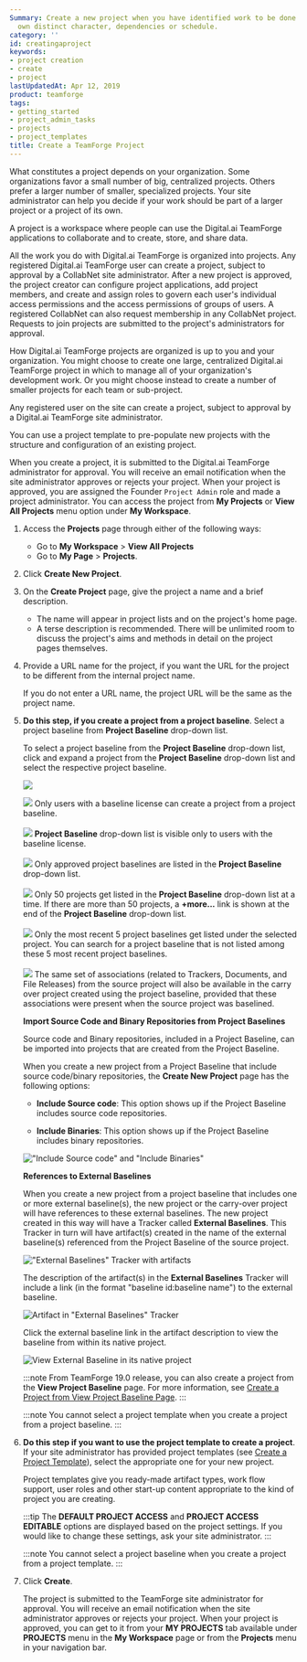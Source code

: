 ```yaml
---
Summary: Create a new project when you have identified work to be done that has its
  own distinct character, dependencies or schedule.
category: ''
id: creatingaproject
keywords:
- project creation
- create
- project
lastUpdatedAt: Apr 12, 2019
product: teamforge
tags:
- getting_started
- project_admin_tasks
- projects
- project_templates
title: Create a TeamForge Project
---
```



What constitutes a project depends on your organization. Some organizations favor a small number of big, centralized projects. Others prefer a larger number of smaller, specialized projects. Your site administrator can help you decide if your work should be part of a larger project or a project of its own.

A project is a workspace where people can use the Digital.ai TeamForge applications to collaborate and to create, store, and share data.

All the work you do with Digital.ai TeamForge is organized into projects. Any registered Digital.ai TeamForge user can create a project, subject to approval by a CollabNet site administrator. After a new project is approved, the project creator can configure project applications, add project members, and create and assign roles to govern each user's individual access permissions and the access permissions of groups of users. A registered CollabNet can also request membership in any CollabNet project. Requests to join projects are submitted to the project's administrators for approval.

How Digital.ai TeamForge projects are organized is up to you and your organization. You might choose to create one large, centralized Digital.ai TeamForge project in which to manage all of your organization's development work. Or you might choose instead to create a number of smaller projects for each team or sub-project.

Any registered user on the site can create a project, subject to approval by a Digital.ai TeamForge site administrator.

You can use a project template to pre-populate new projects with the structure and configuration of an existing project.

When you create a project, it is submitted to the Digital.ai TeamForge administrator for approval. You will receive an email notification when the site administrator approves or rejects your project. When your project is approved, you are assigned the Founder `Project Admin` role and made a project administrator. You can access the project from **My Projects** or **View All Projects** menu option under **My Workspace**.

1. Access the **Projects** page through either of the following ways:
   * Go to **My Workspace** > **View All Projects**
   * Go to **My Page** > **Projects**.
2. Click **Create New Project**.
   
3. On the **Create Project** page, give the project a name and a brief description.
   * The name will appear in project lists and on the project's home page.
   * A terse description is recommended. There will be unlimited room to discuss the project's aims and methods in detail on the project pages themselves.
4. Provide a URL name for the project, if you want the URL for the project to be different from the internal project name. 
   
   If you do not enter a URL name, the project URL will be the same as the project name.
5. **Do this step, if you create a project from a project baseline**. Select a project baseline from **Project Baseline** drop-down list.

   To select a project baseline from the **Project Baseline** drop-down list, click and expand a project from the **Project Baseline** drop-down list and select the respective project baseline. 

   ![](/docs/assets/images/select-pbl-from-createprojectpage.png)

   ![](/docs/assets/images/status-success-small.png) Only users with a baseline license can create a project from a project baseline. <br></br>
   ![](/docs/assets/images/status-success-small.png) **Project Baseline** drop-down list is visible only to users with the baseline license.<br></br>
   ![](/docs/assets/images/status-success-small.png) Only approved project baselines are listed in the **Project Baseline** drop-down list. <br></br>
   ![](/docs/assets/images/status-success-small.png) Only 50 projects get listed in the **Project Baseline** drop-down list at a time. If there are more than 50 projects, a **+more...** link is shown at the end of the **Project Baseline** drop-down list.<br></br>
   ![](/docs/assets/images/status-success-small.png) Only the most recent 5 project baselines get listed under the selected project. You can search for a project baseline that is not listed among these 5 most recent project baselines.<br></br>
   ![](/docs/assets/images/status-success-small.png) The same set of associations (related to Trackers, Documents, and File Releases) from the source project will also be available in the carry over project created using the project baseline, provided that these associations were present when the source project was baselined.

   **Import Source Code and Binary Repositories from Project Baselines**

   Source code and Binary repositories, included in a Project Baseline, can be imported into projects that are created from the Project Baseline.

   When you create a new project from a Project Baseline that include source code/binary repositories, the **Create New Project** page has the following options:

   * **Include Source code**: This option shows up if the Project Baseline includes source code repositories.

   * **Include Binaries**: This option shows up if the Project Baseline includes binary repositories.

   ![\"Include Source code\" and \"Include Binaries\"](/docs/assets/images/include_scm_binary_repos.png)
   

   **References to External Baselines**

   When you create a new project from a project baseline that includes one or more external baseline(s), the new project or the carry-over project will have references to these external baselines. The new project created in this way will have a Tracker called **External Baselines**. This Tracker in turn will have artifact(s) created in the name of the external baseline(s) referenced from the Project Baseline of the source project. 

   ![\"External Baselines\" Tracker with artifacts](/docs/assets/images/external-baseline-in-new-project.png)

   The description of the artifact(s) in the **External Baselines** Tracker will include a link (in the format "baseline id:baseline name") to the external baseline.  

   ![Artifact in \"External Baselines\" Tracker](/docs/assets/images/external-baseline-artifact.png)

   Click the external baseline link in the artifact description to view the baseline from within its native project.

   ![View External Baseline in its native project](/docs/assets/images/view-externalbaseline.png)

   :::note
   From TeamForge 19.0 release, you can also create a project from the **View Project Baseline** page. For more information, see [Create a Project from View Project Baseline Page](./BaselinePages/create-project-baseline#createprojectfromPB).
   :::

   :::note
   You cannot select a project template when you create a project from a project baseline.
   :::

1. **Do this step if you want to use the project template to create a project**. If your site administrator has provided project templates (see [Create a Project Template](./creatingaprojecttemplate)), select the appropriate one for your new project. 

   Project templates give you ready-made artifact types, work flow support, user roles and other start-up content appropriate to the kind of project you are creating.

   :::tip
   The **DEFAULT PROJECT ACCESS** and **PROJECT ACCESS EDITABLE** options are displayed based on the project settings. If you would like to change these settings, ask your site administrator.
   :::

   :::note
   You cannot select a project baseline when you create a project from a project template.
   :::

2. Click **Create**.

   The project is submitted to the TeamForge site administrator for approval. You will receive an email notification when the site administrator approves or rejects your project. When your project is approved, you can get to it from your **MY PROJECTS** tab available under **PROJECTS** menu in the **My Workspace** page or from the **Projects** menu in your navigation bar.
